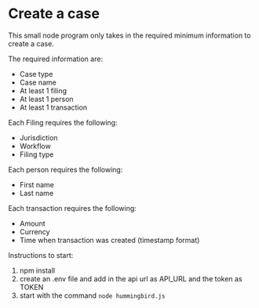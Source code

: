 # Create a case

This small node program only takes in the required minimum information to create a case.

The required information are:

- Case type
- Case name
- At least 1 filing
- At least 1 person
- At least 1 transaction

Each Filing requires the following:

- Jurisdiction
- Workflow
- Filing type

Each person requires the following:

- First name
- Last name

Each transaction requires the following:

- Amount
- Currency
- Time when transaction was created (timestamp format)

Instructions to start:

1. npm install
2. create an .env file and add in the api url as API_URL and the token as TOKEN
3. start with the command `node hummingbird.js`
